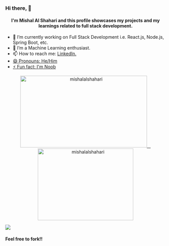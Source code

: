 ### Hi there, 👋

<h4 align="center">I'm Mishal Al Shahari and this profile showcases my projects and my learnings related to full stack development.</h4>

- 🔭 I’m currently working on Full Stack Development i.e. React.js, Node.js, Spring Boot, etc.
- 🌱 I’m a Machine Learning enthusiast.
- 📫 How to reach me: <a href="https://www.linkedin.com/in/mishalalshahari/">LinkedIn.
- 😄 Pronouns: He/Him
- ⚡ Fun fact: I'm Noob

<p align="center">
    <img width="397.5" height="225" src="https://github-readme-stats.vercel.app/api?username=mishalalshahari&show_icons=true&locale=en&theme=tokyonight"  alt="mishalalshahari" />
    &nbsp;&nbsp;
    <img width="300" height="225" src="https://github-readme-stats.vercel.app/api/top-langs/?username=mishalalshahari&theme=dark&layout=compact" alt="mishalalshahari"/>
</p>
<a href="https://github.com/antonkomarev/github-profile-views-counter">
    <img src="https://komarev.com/ghpvc/?username=mishalalshahari&style=for-the-badge">
</a>
<h4 align="left">Feel free to fork!!</h4>

